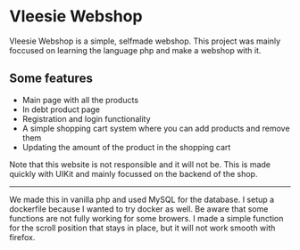 # Vleesie Webshop

Vleesie Webshop is a simple, selfmade webshop. This project was mainly foccused on learning the language php and make a webshop with it.

## Some features

- Main page with all the products
- In debt product page
- Registration and login functionality
- A simple shopping cart system where you can add products and remove them
- Updating the amount of the product in the shopping cart

Note that this website is not responsible and it will not be. This is made quickly with UIKit and mainly focussed on the backend of the shop.

---

We made this in vanilla php and used MySQL for the database. I setup a dockerfile because I wanted to try docker as well.
Be aware that some functions are not fully working for some browers. I made a simple function for the scroll position that stays in place, but it will not work smooth with firefox.
